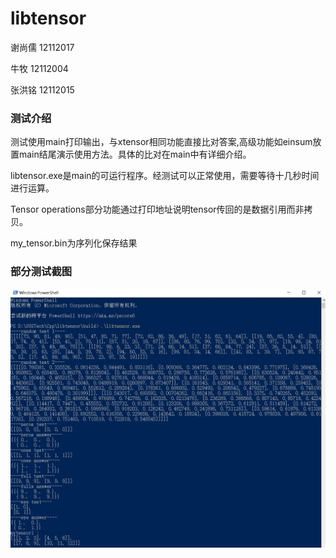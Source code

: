 # libtensor
谢尚儒 12112017

牛牧 12112004

张洪铭 12112015

### 测试介绍

测试使用main打印输出，与xtensor相同功能直接比对答案,高级功能如einsum放置main结尾演示使用方法。具体的比对在main中有详细介绍。

libtensor.exe是main的可运行程序。经测试可以正常使用，需要等待十几秒时间进行运算。

Tensor operations部分功能通过打印地址说明tensor传回的是数据引用而非拷贝。

my_tensor.bin为序列化保存结果
### 部分测试截图

![测试部分截图](test_sample.JPG)